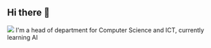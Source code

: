 ## Hi there 👋
![](https://komarev.com/ghpvc/?username=mrteasdale-cs)
I'm a head of department for Computer Science and ICT, currently learning AI
<!--
**mrteasdale-cs/mrteasdale-cs** is a ✨ _special_ ✨ repository because its `README.md` (this file) appears on your GitHub profile.

Here are some ideas to get you started:

- 🔭 I’m currently working on ...
- 🌱 I’m currently learning ...
- 👯 I’m looking to collaborate on ...
- 🤔 I’m looking for help with ...
- 💬 Ask me about ...
- 📫 How to reach me: ...
- 😄 Pronouns: ...
- ⚡ Fun fact: ...
-->
